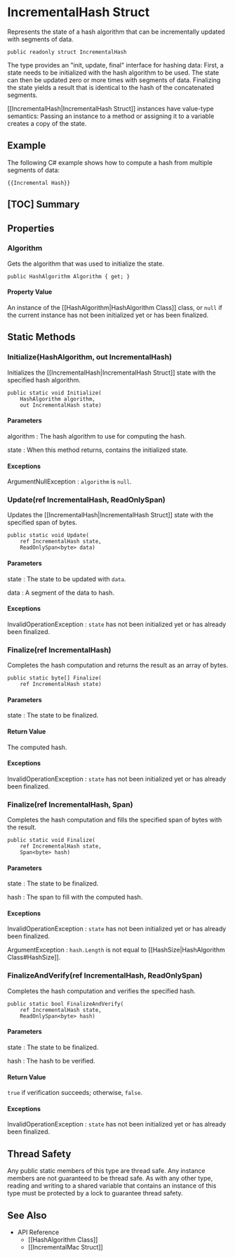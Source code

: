 # IncrementalHash Struct

Represents the state of a hash algorithm that can be incrementally updated with
segments of data.

    public readonly struct IncrementalHash

The type provides an "init, update, final" interface for hashing data: First, a
state needs to be initialized with the hash algorithm to be used. The state can
then be updated zero or more times with segments of data. Finalizing the state
yields a result that is identical to the hash of the concatenated segments.

[[IncrementalHash|IncrementalHash Struct]] instances have value-type semantics:
Passing an instance to a method or assigning it to a variable creates a copy of
the state.


## Example

The following C# example shows how to compute a hash from multiple segments of
data:

    {{Incremental Hash}}


## [TOC] Summary


## Properties


### Algorithm

Gets the algorithm that was used to initialize the state.

    public HashAlgorithm Algorithm { get; }

#### Property Value

An instance of the [[HashAlgorithm|HashAlgorithm Class]] class, or `null` if the
current instance has not been initialized yet or has been finalized.


## Static Methods


### Initialize(HashAlgorithm, out IncrementalHash)

Initializes the [[IncrementalHash|IncrementalHash Struct]] state with the
specified hash algorithm.

    public static void Initialize(
        HashAlgorithm algorithm,
        out IncrementalHash state)

#### Parameters

algorithm
: The hash algorithm to use for computing the hash.

state
: When this method returns, contains the initialized state.

#### Exceptions

ArgumentNullException
: `algorithm` is `null`.


### Update(ref IncrementalHash, ReadOnlySpan<byte>)

Updates the [[IncrementalHash|IncrementalHash Struct]] state with the specified
span of bytes.

    public static void Update(
        ref IncrementalHash state,
        ReadOnlySpan<byte> data)

#### Parameters

state
: The state to be updated with `data`.

data
: A segment of the data to hash.

#### Exceptions

InvalidOperationException
: `state` has not been initialized yet or has already been finalized.


### Finalize(ref IncrementalHash)

Completes the hash computation and returns the result as an array of bytes.

    public static byte[] Finalize(
        ref IncrementalHash state)

#### Parameters

state
: The state to be finalized.

#### Return Value

The computed hash.

#### Exceptions

InvalidOperationException
: `state` has not been initialized yet or has already been finalized.


### Finalize(ref IncrementalHash, Span<byte>)

Completes the hash computation and fills the specified span of bytes with the
result.

    public static void Finalize(
        ref IncrementalHash state,
        Span<byte> hash)

#### Parameters

state
: The state to be finalized.

hash
: The span to fill with the computed hash.

#### Exceptions

InvalidOperationException
: `state` has not been initialized yet or has already been finalized.

ArgumentException
: `hash.Length` is not equal to [[HashSize|HashAlgorithm Class#HashSize]].


### FinalizeAndVerify(ref IncrementalHash, ReadOnlySpan<byte>)

Completes the hash computation and verifies the specified hash.

    public static bool FinalizeAndVerify(
        ref IncrementalHash state,
        ReadOnlySpan<byte> hash)

#### Parameters

state
: The state to be finalized.

hash
: The hash to be verified.

#### Return Value

`true` if verification succeeds; otherwise, `false`.

#### Exceptions

InvalidOperationException
: `state` has not been initialized yet or has already been finalized.


## Thread Safety

Any public static members of this type are thread safe. Any instance members are
not guaranteed to be thread safe. As with any other type, reading and writing to
a shared variable that contains an instance of this type must be protected by a
lock to guarantee thread safety.


## See Also

* API Reference
    * [[HashAlgorithm Class]]
    * [[IncrementalMac Struct]]
